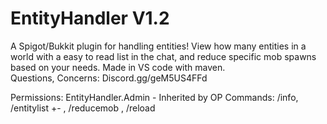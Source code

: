# EntityHandler V1.2
A Spigot/Bukkit plugin for handling entities! View how many entities in a world with a easy to read list in the chat, and reduce specific mob spawns based on your needs.
Made in VS code with maven. <br>
Questions, Concerns: Discord.gg/geM5US4FFd

Permissions: EntityHandler.Admin - Inherited by OP
Commands: /info, /entitylist +- <world>, /reducemob <mob> <percentage>, /reload

